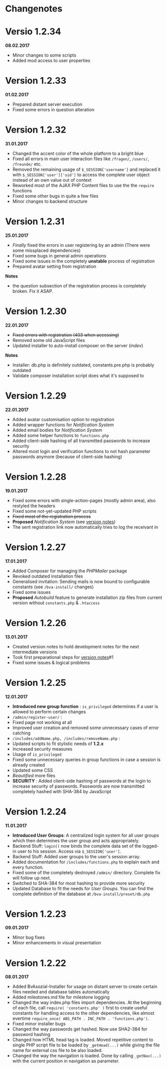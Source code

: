 # Changenotes

# Versio 1.2.34
**08.02.2017**

*   Minor changes to some scripts
*   Added mod access to user properties

# Version 1.2.33
**01.02.2017**

*   Prepared distant server execution
*   Fixed some errors in question alteration


# Version 1.2.32
**31.01.2017**

*   Changed the accent color of the whole platform to a bright blue
*   Fixed all errors in main user interaction files like `/fragen/`, `/users/`, `/freunde/` etc.
*   Removed the remaining usage of `$_SESSION['username']` and replaced it with `$_SESSION['user']['uid']` to access the complete user object instead of an own value out of context
*   Reworked most of the AJAX PHP Content files to use the the `require` functions
*   Fixed some other bugs in quite a few files
*   Minor changes to backend structure

# Version 1.2.31
**25.01.2017**

*   *Finally* fixed the errors in user registering by an admin (There were some missplaced dependencies)
*   Fixed some bugs in general admin operations
*   Fixed some issues in the completely **unstable** process of registration
*   Prepared avatar setting from registration

**Notes**

*   the question subsection of the registration process is completely broken. Fix it ASAP.


# Version 1.2.30
**22.01.2017**

*   ~~Fixed errors with registration (403 when accessing)~~
*   Removed some old JavaScript files
*   Updated installer to auto-install composer on the server (*indev*)

**Notes**

*   Installer: db.php is definitely outdated, constants.pre.php is probably outdated
*   Validate composer installation script does what it's supposed to

# Version 1.2.29
**22.01.2017**

*   Added avatar customisation option to registration
*   Added wrapper functions for *Notification System*
*   Added email bodies for *Notification System*
*   Added some helper functions to `functions.php`
*   Added client-side hashing of all transmitted passwords to increase security
*   Altered most login and verification functions to not hash parameter passwords anymore (because of client-side hashing)

# Version 1.2.28
**19.01.2017**

*   Fixed some errors with single-action-pages (mostly admin area), also restyled the headers
*   Fixed some not-yet-updated PHP scripts
*   ~~Fixed most of the registration process~~
*   **Proposed** *Notification System* (see [version notes](version-notes.md))
*   The sent registration link now automatically tries to log the receivant in

# Version 1.2.27
**17.01.2017**

*   Added Composer for managing the *PHPMailer* package
*   Revoked outdated installation files
*   Generalised invitation: Sending mails is now bound to configurable constants (see `/bva-install/` changes)
*   Fixed some issues
*   **Proposed** *Autobuild* feature to generate installation zip files from current version without `constants.php` & `.htaccess`

# Version 1.2.26
**13.01.2017**

*   Created version notes to hold development notes for the next intermediate versions
*   Took first preparational steps for [version notes](version-notes.md)#1
*   Fixed some issues & logical problems   

# Version 1.2.25
**12.01.2017**

*   **Introduced new group function** : `is_privileged` determines if a user is allowed to perform certain changes
*   `/admin/register-user/` :
*   Fixed page not working at all
*   Improved user creation and removed some unnecessary cases of error catching
*   `/includes/addName.php, /includes/removeName.php` :
*   Updated scripts to fit stylistic needs of **1.2.x**
*   Increased security measures
*   Usage of `is_privileged`
*   Fixed some unnecessary queries in group functions in case a session is already created
*   Updated some CSS
*   *Beautified* more files
*   **SECURITY** : Added client-side hashing of passwords at the login to increase security of passwords. Passwords are now transmitted completely hashed with SHA-384 by JavaScript

# Version 1.2.24
**11.01.2017**

*   **Introduced User Groups**: A centralized login system for all user groups which then determines the user group and acts appropriately.
*   Backend Stuff: `login()` now binds the complete data set of the logged-in user to his session. Access via `$_SESSION['user']`.
*   Backend Stuff: Added user groups to the user's session array.
*   Added documentation for `/includes/functions.php` to explain each and every function.
*   Fixed some of the completely destroyed `/admin/` directory. Complete fix will follow up next.
*   Switched to SHA-384 for most hashing to provide more security
*   Updated Database to fit the needs for *User Groups*. You can find the complete definition of the database at `/bva-install/preset/db.php`

# Version 1.2.23
**09.01.2017**

*   Minor bug fixes
*   Minor enhancements in visual presentation

# Version 1.2.22
**08.01.2017**

*   Added BvAsozial-Installer for usage on distant server to create certain files needed and database tables automatically
*   Added milestones.md file for milestone logging
*   Changed the way index.php files import dependencies. At the beginning of each file, call `require( 'constants.php' )` first to create useful constants for handling access to the other dependencies, like almost evertime `require_once( ABS_PATH . INC_PATH . 'functions.php')`.
*   Fixed minor installer bugs
*   Changed the way passwords get hashed. Now use SHA2-384 for password hashing
*   Changed how HTML head tag is loaded. Moved repetitive content to single PHP script file to be loaded by `_getHead(...)` while giving the file name for external css file to be also loaded.
*   Changed the way the navigation is loaded. Done by calling `_getNav(...)` with the current position in navigation as parameter.
